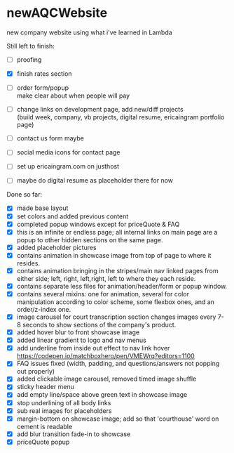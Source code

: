 # newAQCWebsite
new company website using what i've learned in Lambda

Still left to finish: 
- [ ] proofing
- [X] finish rates section
- [ ] order form/popup<br>
      make clear about when people will pay
- [ ] change links on development page, add new/diff projects<br>
    (build week, company, vb projects, digital resume, ericaingram portfolio page)
- [ ] contact us form maybe
- [ ] social media icons for contact page
- [ ] set up ericaingram.com on justhost
- [ ] maybe do digital resume as placeholder there for now


Done so far:

- [X] made base layout
- [X] set colors and added previous content
- [X] completed popup windows except for priceQuote & FAQ
- [X] this is an infinite or endless page; all internal links on main page are a popup to other hidden sections on the same page.
- [X] added placeholder pictures
- [X] contains animation in showcase image from top of page to where it resides.
- [X] contains animation bringing in the stripes/main nav linked pages from either side; left, right, left,right, left to where they each reside.
- [X] contains separate less files for animation/header/form or popup window.
- [X] contains several mixins: one for animation, several for color manipulation according to color scheme, some flexbox ones, and an order/z-index one.
- [X] image carousel for court transcription section changes images every 7-8 seconds to show sections of the company's product.
- [X] added hover blur to front showcase image
- [X] added linear gradient to logo and nav menus
- [X] add underline from inside out effect to nav link hover https://codepen.io/matchboxhero/pen/VMEWrq?editors=1100
- [X] FAQ issues fixed (width, padding, and questions/answers not popping out properly)
- [X] added clickable image carousel, removed timed image shuffle
- [X] sticky header menu
- [X] add empty line/space above green text in showcase image
- [X] stop underlining of all body links
- [X] sub real images for placeholders
- [X] margin-bottom on showcase image; add so that 'courthouse' word on cement is readable
- [X] add blur transition fade-in to showcase
- [X] priceQuote popup
